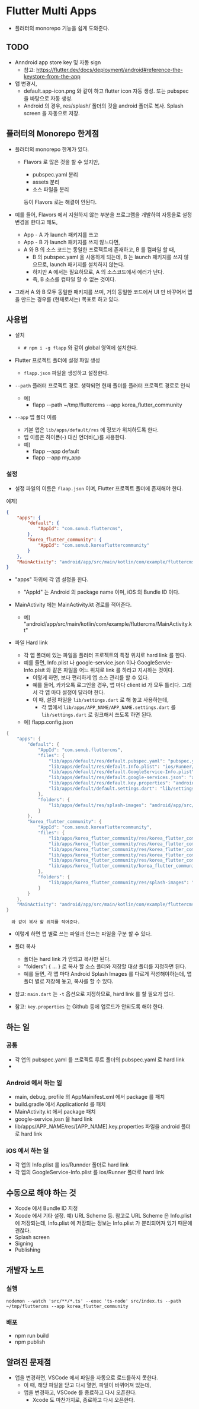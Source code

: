 # Flutter Multi Apps

* 플러터의 monorepo 기능을 쉽게 도와준다.

## TODO


* Anndroid app store key 및 자동 sign
  * 참고: https://flutter.dev/docs/deployment/android#reference-the-keystore-from-the-app
* 앱 변경시,
  * default.app-icon.png 와 같이 하고 flutter icon 자동 생성. 또는 pubspec 을 바탕으로 자동 생성.
  * Android 의 경우, res/splash/ 폴더의 것을 android 폴더로 복사. Splash screen 을 자동으로 저장.


## 플러터의 Monorepo 한계점

* 플러터의 monorepo 한계가 있다.
  * Flavors 로 많은 것을 할 수 있지만,
    * pubspec.yaml 분리
    * assets 분리
    * 소스 파일을 분리

    등이 Flavors 로는 해결이 안된다.

* 예를 들어, Flavors 에서 지원하지 않는 부분을 프로그램을 개발하여 자동을로 설정 변경을 한다고 해도,
  * App - A 가 launch 패키지를 쓰고
  * App - B 가 launch 패키지를 쓰지 않느다면,
  * A 와 B 의 소스 코드는 동일한 프로젝트에 존재하고, B 를 컴파일 할 때,
    * B 의 pubspec.yaml 을 사용하게 되는데, B 는 launch 패키지를 쓰지 않으므로, launch 패키지를 설치하지 않는다.
    * 하지만 A 에서는 필요하므로, A 의 소스코드에서 에러가 난다.
    * 즉, B 소스를 컴파일 할 수 없는 것이다.

* 그래서 A 와 B 모두 동일한 패키지를 쓰며, 거의 동일한 코드에서 UI 만 바꾸어서 앱을 만드는 경우를 (현재로서는) 목표로 하고 있다.


## 사용법

* 설치
  * `# npm i -g flapp` 와 같이 global 영역에 설치한다.

* Flutter 프로젝트 폴더에 설정 파일 생성
  * `flapp.json` 파일을 생성하고 설정한다.

* `--path` 플러터 프로젝트 경로. 생략되면 현재 폴더를 플러터 프로젝트 경로로 인식
  * 예)
    * flapp --path ~/tmp/fluttercms --app korea_flutter_community
* `--app` 앱 폴더 이름
  * 기본 앱은 `lib/apps/default/res` 에 정보가 위치하도록 한다.
  * 앱 이름은 하이픈(-) 대신 언더바(_)를 사용한다.
  * 예)
    * flapp --app default
    * flapp --app my_app


### 설정

* 설정 파일의 이름은 `flaap.json` 이며, Flutter 프로젝트 폴더에 존재해야 한다.

예제)
``` json
{
    "apps": {
        "default": {
            "AppId": "com.sonub.fluttercms",
        },
        "korea_flutter_community": {
            "AppId": "com.sonub.koreafluttercommunity"
        }
    },
    "MainActivity": "android/app/src/main/kotlin/com/example/fluttercms/MainActivity.kt"
}
```

* "apps" 하위에 각 앱 설정을 한다.
  * "AppId" 는 Android 의 package name 이며, iOS 의 Bundle ID 이다.

* MainActivity 에는 MainActivity.kt 경로를 적어준다.
  * 예) "android/app/src/main/kotlin/com/example/fluttercms/MainActivity.kt"


* 파일 Hard link
  * 각 앱 폴더에 있는 파일을 플러터 프로젝트의 특정 위치로 hard link 를 한다.
  * 예를 들면, Info.plist 나 google-service.json 이나 GoogleServie-Info.plsit 와 같은 파일을 어느 위치로 link 를 하라고 지시하는 것이다.
    * 이렇게 하면, 보다 편리하게 앱 소스 관리를 할 수 있다.
    * 예를 들어, 카카오톡 로그인을 경우, 앱 마다 client id 가 모두 틀리다. 그래서 각 앱 마다 설정이 달라야 한다.
    * 이 때, 설정 파일을 `lib/settings.dart` 로 해 놓고 사용하는데,
      * 각 앱에서 `lib/apps/APP_NAME/APP_NAME.settings.dart` 를 `lib/settings.dart` 로 링크해서 쓰도록 하면 된다.
  * 예) flapp.config.json

``` dart
{
    "apps": {
        "default": {
            "AppId": "com.sonub.fluttercms",
            "files": {
                "lib/apps/default/res/default.pubspec.yaml": "pubspec.yaml",
                "lib/apps/default/res/default.Info.plist": "ios/Runner/Info.plist",
                "lib/apps/default/res/default.GoogleService-Info.plist": "ios/Runner/GoogleService-Info.plist",
                "lib/apps/default/res/default.google-services.json": "android/app/google-service.json",
                "lib/apps/default/res/default.key.properties": "android/key.properties",
                "lib/apps/default/default.settings.dart": "lib/settings.dart"
            },
            "folders": {
                "lib/apps/default/res/splash-images": "android/app/src/main/res"
            }
        },
        "korea_flutter_community": {
            "AppId": "com.sonub.koreafluttercommunity",
            "files": {
                "lib/apps/korea_flutter_community/res/korea_flutter_community.pubspec.yaml": "pubspec.yaml",
                "lib/apps/korea_flutter_community/res/korea_flutter_community.Info.plist": "ios/Runner/Info.plist",
                "lib/apps/korea_flutter_community/res/korea_flutter_community.GoogleService-Info.plist": "ios/Runner/GoogleService-Info.plist",
                "lib/apps/korea_flutter_community/res/korea_flutter_community.google-services.json": "android/app/google-service.json",
                "lib/apps/korea_flutter_community/res/korea_flutter_community.key.properties": "android/key.properties",
                "lib/apps/korea_flutter_community/korea_flutter_community.settings.dart": "lib/settings.dart"
            },
            "folders": {
                "lib/apps/korea_flutter_community/res/splash-images": "android/app/src/main/res"
            }
        }
    },
    "MainActivity": "android/app/src/main/kotlin/com/example/fluttercms/MainActivity.kt"
}
```

      와 같이 복사 할 위치를 적어준다.
  
  * 이렇게 하면 앱 별로 쓰는 파일과 안쓰는 파일을 구분 할 수 있다.

* 폴더 복사
  * 폴더는 hard link 가 안되고 복사만 된다.
  * "folders": { ... } 로 복사 할 소스 폴더와 저장할 대상 폴더를 지정하면 된다.
  * 예를 들면, 각 앱 마다 Android Splash Images 를 다르게 작성해야하는데, 앱 폴더 별로 저장해 놓고, 복사를 할 수 있다.



* 참고: `main.dart` 는 `-t` 옵션으로 지정하므로, hard link 를 할 필요가 없다.
* 참고: `key.properties` 는 Github 등에 업로드가 안되도록 해야 한다.



## 하는 일

### 공통

* 각 앱의 pubspec.yaml 를 프로젝트 루트 폴더의 pubspec.yaml 로 hard link
* 

### Android 에서 하는 일

* main, debug, profile 의 AppMainifest.xml 에서 package 를 패치
* build.gradle 에서 ApplicationId 를 패치
* MainActivity.kt 에서 package 패치
* google-service.josn 을 hard link
* lib/apps/APP_NAME/res/[APP_NAME].key.properties 파일을 android 폴더로 hard link


### iOS 에서 하는 일

* 각 앱의 Info.plist 를 ios/Runnder 폴더로 hard link
* 각 앱의 GoogleService-Info.plist 를 ios/Runner 폴더로 hard link



## 수동으로 해야 하는 것

* Xcode 에서 Bundle ID 지정
* Xcode 에서 기타 설정. 예) URL Scheme 등. 참고로 URL Scheme 은 Info.plist 에 저장되는데,
  Info.plist 에 저장되는 정보는 Info.plist 가 분리되어져 있기 때문에 괜찮다.
* Splash screen
* Signing
* Publishing
  





## 개발자 노트

### 실행

```
nodemon --watch 'src/**/*.ts' --exec 'ts-node' src/index.ts --path ~/tmp/fluttercms --app korea_flutter_community
```

### 배포

* npm run build
* npm publish



## 알려진 문제점

* 앱을 변경하면, VSCode 에서 파일을 자동으로 로드를하지 못한다.
  * 이 때, 해당 파일을 닫고 다시 열면, 파일이 바뀌어져 있는데,
  * 앱을 변경하고, VSCode 를 종료하고 다시 오픈한다.
    * Xcode 도 마찬가지로, 종료하고 다시 오픈한다.